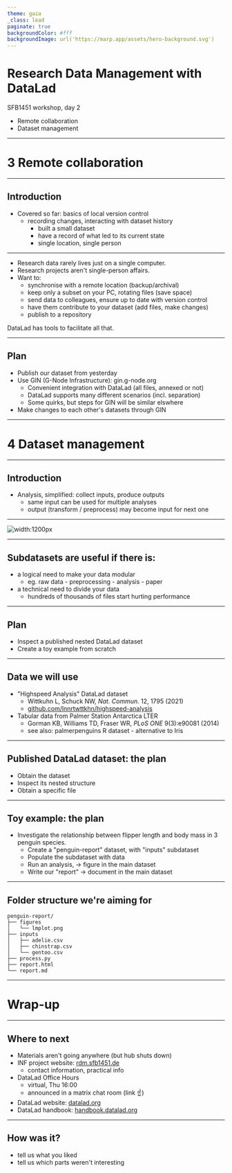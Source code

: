 ```yaml
---
theme: gaia
_class: lead
paginate: true
backgroundColor: #fff
backgroundImage: url('https://marp.app/assets/hero-background.svg')
---
```


# Research Data Management with DataLad

SFB1451 workshop, day 2

- Remote collaboration
- Dataset management

---

<!-- _class: lead -->
# 3 Remote collaboration

---

## Introduction

- Covered so far: basics of local version control
  - recording changes, interacting with dataset history
	- built a small dataset
	- have a record of what led to its current state
	- single location, single person

---

- Research data rarely lives just on a single computer.
- Research projects aren't single-person affairs.
- Want to:
  - synchronise with a remote location (backup/archival)
  - keep only a subset on your PC, rotating files (save space)
  - send data to colleagues, ensure up to date with version control
  - have them contribute to your dataset (add files, make changes)
  - publish to a repository

DataLad has tools to facilitate all that.

---

## Plan

- Publish our dataset from yesterday
- Use GIN (G-Node Infrastructure): gin.g-node.org
  - Convenient integration with DataLad (all files, annexed or not)
  - DataLad supports many different scenarios (incl. separation)
  - Some quirks, but steps for GIN will be similar elswhere
- Make changes to each other's datasets through GIN

---

<!-- _class: lead -->
# 4 Dataset management

---

## Introduction

- Analysis, simplified: collect inputs, produce outputs
  - same input can be used for multiple analyses
  - output (transform / preprocess) may become input for next one

---

![width:1200px](https://handbook.datalad.org/en/latest/_images/dataset_modules.svg)

---

## Subdatasets are useful if there is:

- a logical need to make your data modular
  - eg. raw data - preprocessing - analysis - paper
- a technical need to divide your data
  - hundreds of thousands of files start hurting performance

---

## Plan

- Inspect a published nested DataLad dataset
- Create a toy example from scratch

---

## Data we will use

- "Highspeed Analysis" DataLad dataset
  - Wittkuhn L, Schuck NW, *Nat. Commun.* 12, 1795 (2021)
  - [github.com/lnnrtwttkhn/highspeed-analysis](https://github.com/lnnrtwttkhn/highspeed-analysis)
- Tabular data from Palmer Station Antarctica LTER
  - Gorman KB, Williams TD, Fraser WR, *PLoS ONE* 9(3):e90081 (2014)
  - see also: palmerpenguins R dataset - alternative to Iris

---

## Published DataLad dataset: the plan

- Obtain the dataset
- Inspect its nested structure
- Obtain a specific file

---

## Toy example: the plan

- Investigate the relationship between flipper length and body mass in 3 penguin species.
  - Create a "penguin-report" dataset, with "inputs" subdataset
  - Populate the subdataset with data
  - Run an analysis, → figure in the main dataset
  - Write our "report" → document in the main dataset

---

## Folder structure we're aiming for

~~~
penguin-report/
├── figures
│   └── lmplot.png
├── inputs
│   ├── adelie.csv
│   ├── chinstrap.csv
│   └── gentoo.csv
├── process.py
├── report.html
└── report.md
~~~

---

<!-- _class: lead -->
# Wrap-up

---

## Where to next

- Materials aren't going anywhere (but hub shuts down)
- INF project website: [rdm.sfb1451.de](https://rdm.sfb1451.de/)
  - contact information, practical info
- DataLad Office Hours
  - virtual, Thu 16:00
  - announced in a matrix chat room (link ☝)
- DataLad website: [datalad.org](https://datalad.org)
- DataLad handbook: [handbook.datalad.org](https://handbook.datalad.org/en/latest/)

---

## How was it?

- tell us what you liked
- tell us which parts weren't interesting
